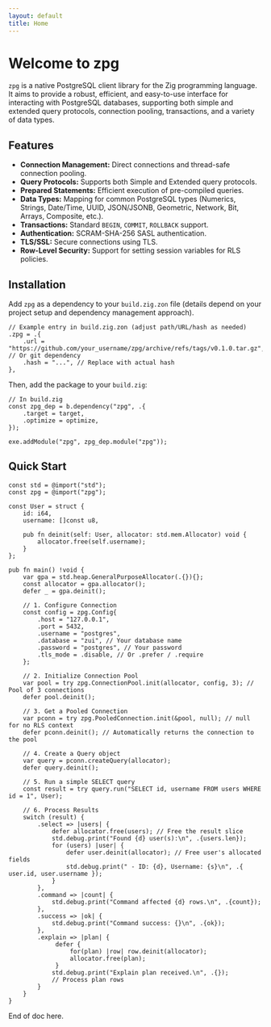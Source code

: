 ```yaml
---
layout: default
title: Home
---
```


# Welcome to zpg

`zpg` is a native PostgreSQL client library for the Zig programming language. It aims to provide a robust, efficient, and easy-to-use interface for interacting with PostgreSQL databases, supporting both simple and extended query protocols, connection pooling, transactions, and a variety of data types.

## Features

*   **Connection Management:** Direct connections and thread-safe connection pooling.
*   **Query Protocols:** Supports both Simple and Extended query protocols.
*   **Prepared Statements:** Efficient execution of pre-compiled queries.
*   **Data Types:** Mapping for common PostgreSQL types (Numerics, Strings, Date/Time, UUID, JSON/JSONB, Geometric, Network, Bit, Arrays, Composite, etc.).
*   **Transactions:** Standard `BEGIN`, `COMMIT`, `ROLLBACK` support.
*   **Authentication:** SCRAM-SHA-256 SASL authentication.
*   **TLS/SSL:** Secure connections using TLS.
*   **Row-Level Security:** Support for setting session variables for RLS policies.

## Installation

Add `zpg` as a dependency to your `build.zig.zon` file (details depend on your project setup and dependency management approach).

```zig
// Example entry in build.zig.zon (adjust path/URL/hash as needed)
.zpg = .{
    .url = "https://github.com/your_username/zpg/archive/refs/tags/v0.1.0.tar.gz", // Or git dependency
    .hash = "...", // Replace with actual hash
},
```

Then, add the package to your `build.zig`:

```zig
// In build.zig
const zpg_dep = b.dependency("zpg", .{
    .target = target,
    .optimize = optimize,
});

exe.addModule("zpg", zpg_dep.module("zpg"));
```

## Quick Start

```zig
const std = @import("std");
const zpg = @import("zpg");

const User = struct {
    id: i64,
    username: []const u8,

    pub fn deinit(self: User, allocator: std.mem.Allocator) void {
        allocator.free(self.username);
    }
};

pub fn main() !void {
    var gpa = std.heap.GeneralPurposeAllocator(.{}){};
    const allocator = gpa.allocator();
    defer _ = gpa.deinit();

    // 1. Configure Connection
    const config = zpg.Config{
        .host = "127.0.0.1",
        .port = 5432,
        .username = "postgres",
        .database = "zui", // Your database name
        .password = "postgres", // Your password
        .tls_mode = .disable, // Or .prefer / .require
    };

    // 2. Initialize Connection Pool
    var pool = try zpg.ConnectionPool.init(allocator, config, 3); // Pool of 3 connections
    defer pool.deinit();

    // 3. Get a Pooled Connection
    var pconn = try zpg.PooledConnection.init(&pool, null); // null for no RLS context
    defer pconn.deinit(); // Automatically returns the connection to the pool

    // 4. Create a Query object
    var query = pconn.createQuery(allocator);
    defer query.deinit();

    // 5. Run a simple SELECT query
    const result = try query.run("SELECT id, username FROM users WHERE id = 1", User);

    // 6. Process Results
    switch (result) {
        .select => |users| {
            defer allocator.free(users); // Free the result slice
            std.debug.print("Found {d} user(s):\n", .{users.len});
            for (users) |user| {
                defer user.deinit(allocator); // Free user's allocated fields
                std.debug.print(" - ID: {d}, Username: {s}\n", .{ user.id, user.username });
            }
        },
        .command => |count| {
            std.debug.print("Command affected {d} rows.\n", .{count});
        },
        .success => |ok| {
            std.debug.print("Command success: {}\n", .{ok});
        },
        .explain => |plan| {
             defer {
                 for(plan) |row| row.deinit(allocator);
                 allocator.free(plan);
             }
            std.debug.print("Explain plan received.\n", .{});
            // Process plan rows
        }
    }
}
```

End of doc here.
